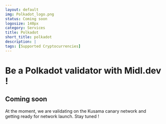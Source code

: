 ```yaml
---
layout: default
img: Polkadot_logo.png
status: Coming soon
logosize: 140px
category: Services
title: Polkadot
short_title: polkadot
description: | 
tags: [Supported Cryptocurrencies]
---
```


# Be a Polkadot validator with Midl.dev !

## Coming soon

At the moment, we are validating on the Kusama canary network and getting ready for network launch. Stay tuned !
